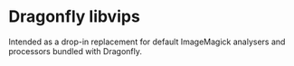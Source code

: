 # Dragonfly libvips

Intended as a drop-in replacement for default ImageMagick analysers and processors bundled with Dragonfly.
